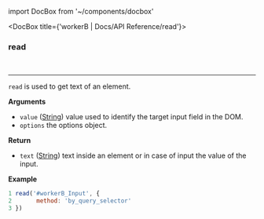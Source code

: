 import DocBox from '~/components/docbox'

<DocBox title={'workerB | Docs/API Reference/read'}>

### **read**
<br/>
<hr/>

`read` is used to get text of an element.

**Arguments**

-   `value` ([String](https://developer.mozilla.org/docs/Web/JavaScript/Reference/Global_Objects/String)) value used to identify the target input field in the DOM.
-   `options` the options object.

**Return**

-   `text` ([String](https://developer.mozilla.org/docs/Web/JavaScript/Reference/Global_Objects/String)) text inside an element or in case of input the value of the input.

**Example**

```javascript
1 read('#workerB_Input', {
2       method: 'by_query_selector'
3 })
```

</DocBox>
